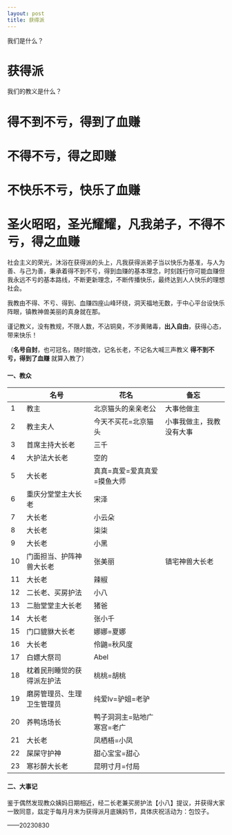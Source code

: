 ```yaml
---
layout: post
title: 获得派
---
```


我们是什么？

# 获得派

我们的教义是什么？

# 得不到不亏，得到了血赚

# 不得不亏，得之即赚

# 不快乐不亏，快乐了血赚

# 圣火昭昭，圣光耀耀，凡我弟子，不得不亏，得之血赚

社会主义的荣光，沐浴在获得派的头上，凡我获得派弟子当以快乐为基准，与人为善、与己为善，秉承着得不到不亏，得到血赚的基本理念，时刻践行你可能血赚但我永远不亏的基本路线，不断更新理念，不断传播快乐，最终达到人人快乐的理想社会。

我教由不得、不亏、得到、血赚四座山峰环绕，洞天福地无数，于中心平台设快乐阵眼，镇教神兽美丽的真身就在那。



谨记教义，没有教规，不限人数，不沾铜臭，不涉黄赌毒，**出入自由**，获得心态，带来快乐！

（**名号自封**，也可冠名，随时能改，记名长老，不记名大喊三声教义  **得不到不亏，得到了血赚**  就算入教了）

#### 一、教众

|      | 名号                       | 花名                        | 备忘                     |
| ---- | -------------------------- | --------------------------- | ------------------------ |
| 1    | 教主                       | 北京猫头的亲亲老公          | 大事他做主               |
| 2    | 教主夫人                   | 今天不买花=北京猫头         | 小事我做主，我教没有大事 |
| 3    | 首席主持大长老             | 三千                        |                          |
| 4    | 大护法大长老               | 空的                        |                          |
| 5    | 大长老                     | 真真=真爱=爱真真爱=摸鱼大师 |                          |
| 6    | 重庆分堂堂主大长老         | 宋泽                        |                          |
| 7    | 大长老                     | 小云朵                      |                          |
| 8    | 大长老                     | 柒柒                        |                          |
| 9    | 大长老                     | 小黑                        |                          |
| 10   | 门面担当、护阵神兽大长老   | 张美丽                      | 镇宅神兽大长老           |
| 11   | 大长老                     | 辣椒                        |                          |
| 12   | 二长老、买房护法           | 小八                        |                          |
| 13   | 二胎堂堂主大长老           | 猪爸                        |                          |
| 14   | 大长老                     | 张小千                      |                          |
| 15   | 门口貔貅大长老             | 娜娜=夏娜                   |                          |
| 16   | 大长老                     | 伶鼬=秋风度                 |                          |
| 17   | 白嫖大祭司                 | Abel                        |                          |
| 18   | 枕着民刑睡觉的获得派左护法 | 桃桃=胡桃                   |                          |
| 19   | 磨房管理员、生理卫生管理员 | 纯爱lv=驴姐=老驴            |                          |
| 20   | 养鸭场场长                 | 鸭子洞洞主=贴地广寒宫=老广  |                          |
| 21   | 大长老                     | 凤栖梧=小凤                 |                          |
| 22   | 屎屎守护神                 | 甜心宝宝=甜心               |                          |
| 23   | 寒衫醉大长老               | 昆明寸月=付局               |                          |

#### 二、大事记

鉴于偶然发现教众姨妈日期相近，经二长老兼买房护法【小八】提议，并获得大家一致同意，兹定于每月月末为获得派月底姨妈节，具体庆祝活动为：包饺子。

——20230830



